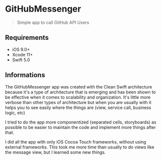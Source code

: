 # GitHubMessenger
> Simple app to call GitHub API Users

## Requirements

- iOS 9.0+
- Xcode 11+
- Swift 5.0

## Informations

The GitHubMessenger app was created with the Clean Swift architecture because it's a type of architecture that is emerging and has been shown to be effective when it comes to scalability and organization. It's little more verbose than other types of architecture but when you are usually with it helps you to see easily where the things are (view, service call, business logic, etc)

I tried to do the app more componentized (separated cells, storyboards) as possible to be easier to maintain the code and implement more things after that.

I did all the app with only iOS Cocoa Touch frameworks, without using external frameworks. This took me more time than usually to do views like the message view, but I learned some new things.
